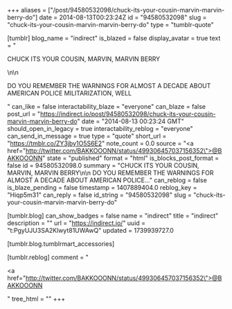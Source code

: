 +++
aliases = ["/post/94580532098/chuck-its-your-cousin-marvin-marvin-berry-do"]
date = 2014-08-13T00:23:24Z
id = "94580532098"
slug = "chuck-its-your-cousin-marvin-marvin-berry-do"
type = "tumblr-quote"

[tumblr]
blog_name = "indirect"
is_blazed = false
display_avatar = true
text = "<p>CHUCK ITS YOUR COUSIN, MARVIN, MARVIN BERRY</p>\n\n<p>DO YOU REMEMBER THE WARNINGS FOR ALMOST A DECADE ABOUT AMERICAN POLICE MILITARIZATION, WELL</p>"
can_like = false
interactability_blaze = "everyone"
can_blaze = false
post_url = "https://indirect.io/post/94580532098/chuck-its-your-cousin-marvin-marvin-berry-do"
date = "2014-08-13 00:23:24 GMT"
should_open_in_legacy = true
interactability_reblog = "everyone"
can_send_in_message = true
type = "quote"
short_url = "https://tmblr.co/ZY3jby1O5S6E2"
note_count = 0.0
source = "<a href=\"http://twitter.com/BAKKOOONN/status/499306457037156352\">@BAKKOOONN</a>"
state = "published"
format = "html"
is_blocks_post_format = false
id = 94580532098.0
summary = "CHUCK ITS YOUR COUSIN, MARVIN, MARVIN BERRY\n\n DO YOU REMEMBER THE WARNINGS FOR ALMOST A DECADE ABOUT AMERICAN POLICE..."
can_reblog = false
is_blaze_pending = false
timestamp = 1407889404.0
reblog_key = "Hiqp5m31"
can_reply = false
id_string = "94580532098"
slug = "chuck-its-your-cousin-marvin-marvin-berry-do"

[tumblr.blog]
can_show_badges = false
name = "indirect"
title = "indirect"
description = ""
url = "https://indirect.io/"
uuid = "t:PgyUJU3SA2Klwyt81UWAwQ"
updated = 1739939727.0

[tumblr.blog.tumblrmart_accessories]

[tumblr.reblog]
comment = "<p><a href=\"http://twitter.com/BAKKOOONN/status/499306457037156352\">@BAKKOOONN</a></p>"
tree_html = ""
+++
